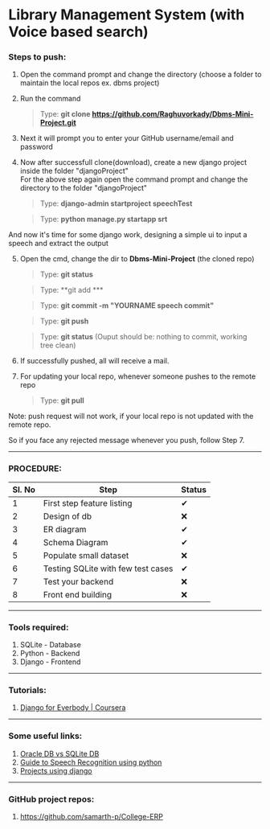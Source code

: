 # Library Management System (with Voice based search)


### Steps to push:

1. Open the command prompt and change the directory (choose a folder to maintain the local repos ex. dbms project)

2. Run the command
	
	> Type: **git clone https://github.com/Raghuvorkady/Dbms-Mini-Project.git**

3. Next it will prompt you to enter your GitHub username/email and password

4. Now after successfull clone(download), create a new django project inside the folder "djangoProject"<br>For the above step again open the command prompt and change the directory to the folder "djangoProject"

	> Type: **django-admin startproject speechTest** 
	
	> Type: **python manage.py startapp srt**

And now it's time for some django work, designing a simple ui to input a speech and extract the output

5. Open the cmd, change the dir to **Dbms-Mini-Project** (the cloned repo)
	
	> Type: **git status**
	
	> Type: **git add ***
	
	> Type: **git commit -m "YOURNAME speech commit"**
	
	> Type: **git push**
	
	> Type: **git status** 
	(Ouput should be: nothing to commit, working tree clean)

6. If successfully pushed, all will receive a mail.

7. For updating your local repo, whenever someone pushes to the remote repo
	> Type: **git pull**

Note: push request will not work, if your local repo is not updated with the remote repo.

So if you face any rejected message whenever you push, follow Step 7.

---

### PROCEDURE:
| Sl. No | Step | Status |
| --- | --- | --- |
| 1 | First step feature listing | ✔ |
| 2 | Design of db | ❌ |
| 3 | ER diagram | ✔ |
| 4 | Schema Diagram | ✔ |
| 5 | Populate small dataset | ❌ |
| 6 | Testing SQLite with few test cases | ✔ |
| 7 | Test your backend | ❌ |
| 8 | Front end building | ❌ |
***
### Tools required:
1. SQLite - Database
2. Python - Backend
3. Django - Frontend
***
### Tutorials:
1. [Django for Everbody | Coursera](https://www.coursera.org/specializations/django?utm_campaign=email-coursera-blast-july-20-django-for-everybody&utm_content=email&utm_medium=institutions&utm_source=umich)
***
### Some useful links:
1. [Oracle DB vs SQLite DB](https://db-engines.com/en/system/Oracle%3BSQLite)
2. [Guide to Speech Recognition using python](https://realpython.com/python-speech-recognition/)
3. [Projects using django](https://data-flair.training/blogs/django-project-ideas/)
***
### GitHub project repos:
1. https://github.com/samarth-p/College-ERP
